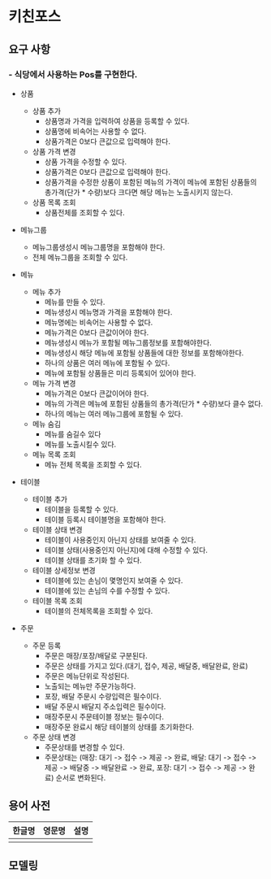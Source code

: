 # 키친포스

## 요구 사항
### - 식당에서 사용하는 Pos를 구현한다.
  
- 상품
  - 상품 추가 
      - 상품명과 가격을 입력하여 상품을 등록할 수 있다.
      - 상품명에 비속어는 사용할 수 없다.
      - 상품가격은 0보다 큰값으로 입력해야 한다.
  - 상품 가격 변경
      - 상품 가격을 수정할 수 있다.
      - 상품가격은 0보다 큰값으로 입력해야 한다.
      - 상품가격을 수정한 상품이 포함된 메뉴의 가격이 메뉴에 포함된 상품들의 총가격(단가 * 수량)보다 크다면 해당 메뉴는 노출시키지 않는다.
  - 상품 목록 조회
      - 상품전체를 조회할 수 있다.
      

- 메뉴그룹
    - 메뉴그룹생성시 메뉴그룹명을 포함해야 한다.
    - 전체 메뉴그룹을 조회할 수 있다.

- 메뉴
  - 메뉴 추가
    - 메뉴를 만들 수 있다.
    - 메뉴생성시 메뉴명과 가격을 포함해야 한다.
    - 메뉴명에는 비속어는 사용할 수 없다.
    - 메뉴가격은 0보다 큰값이어야 한다.
    - 메뉴생성시 메뉴가 포함될 메뉴그룹정보를 포함해야한다.
    - 메뉴생성시 해당 메뉴에 포함될 상품들에 대한 정보를 포함해야한다.
    - 하나의 상품은 여러 메뉴에 포함될 수 있다.
    - 메뉴에 포함될 상품들은 미리 등록되어 있어야 한다.
  - 메뉴 가격 변경
    - 메뉴가격은 0보다 큰값이어야 한다.
    - 메뉴의 가격은 메뉴에 포함된 상품들의 총가격(단가 * 수량)보다 클수 없다.
    - 하나의 메뉴는 여러 메뉴그룹에 포함될 수 있다.
  - 메뉴 숨김
    - 메뉴를 숨길수 있다
    - 메뉴를 노출시킬수 있다.
  - 메뉴 목록 조회
    - 메뉴 전체 목록을 조회할 수 있다.

- 테이블
  - 테이블 추가
    - 테이블을 등록할 수 있다.
    - 테이블 등록시 테이블명을 포함해야 한다.
  - 테이블 상태 변경
    - 테이블이 사용중인지 아닌지 상태를 보여줄 수 있다.
    - 테이블 상태(사용중인지 아닌지)에 대해 수정할 수 있다.
    - 테이블 상태를 초기화 할 수 있다.
  - 테이블 상세정보 변경
      - 테이블에 있는 손님이 몇명인지 보여줄 수 있다.
      - 테이블에 있는 손님의 수를 수정할 수 있다.
  - 테이블 목록 조회
    - 테이블의 전체목록을 조회할 수 있다.

- 주문
  - 주문 등록
    - 주문은 매장/포장/배달로 구분된다.
    - 주문은 상태를 가지고 있다.(대기, 접수, 제공, 배달중, 배달완료, 완료)
    - 주문은 메뉴단위로 작성된다.
    - 노출되는 메뉴만 주문가능하다.
    - 포장, 배달 주문시 수량입력은 필수이다.
    - 배달 주문시 배달지 주소입력은 필수이다.
    - 매장주문시 주문테이블 정보는 필수이다.
    - 매장주문 완료시 해당 테이블의 상태를 초기화한다.
  - 주문 상태 변경
    - 주문상태를 변경할 수 있다.
    - 주문상태는 (매장: 대기 -> 접수 -> 제공 -> 완료, 배달: 대기 -> 접수 -> 제공 -> 배달중 -> 배달완료 -> 완료, 포장: 대기 -> 접수 -> 제공 -> 완료) 순서로 변화된다.

## 용어 사전

| 한글명 | 영문명 | 설명 |
| --- | --- | --- |
|  |  |  |

## 모델링
